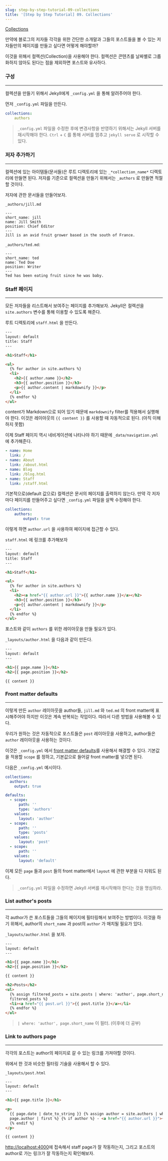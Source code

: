 ```yaml
---
slug: step-by-step-tutorial-09-collections
title: '[Step by Step Tutorial] 09. Collections'
---
```


[Collections](https://jekyllrb.com/docs/step-by-step/09-collections/)

만약에 블로그의 저자들 각각을 위한 간단한 소개말과 그들의 포스트들을 볼 수 있는 저자들만의 페이지를 만들고 싶다면 어떻게 해야할까?

이것을 위해서 컬렉션(Collection)을 사용해야 한다. 컬렉션은 콘텐츠를 날짜별로 그룹화하지 않아도 된다는 점을 제외하면 포스트와 유사하다.

### 구성

---

컬렉션을 만들기 위해서 Jekyll에게 `_config.yml` 을 통해 알려주어야 한다.

먼저 `_config.yml` 파일을 만든다.

```yaml
collections:
	authors
```

> `_config.yml` 파일을 수정한 후에 변경사항을 반영하기 위해서는 Jekyll 서버를 재시작해야 한다. `Ctrl` + `C` 를 통해 서버를 멈추고 `jekyll serve` 로 시작할 수 있다.

### 저자 추가하기

---

컬렉션에 있는 아이템들(문서들)은 루트 디렉토리에 있는 `_*collection_name*` 디렉토리에 만들면 된다. 저자를 기준으로 컬렉션을 만들기 위해서는 `_authors` 로 만들면 적절할 것이다.

저자에 관한 문서들을 만들어보자.

`_authors/jill.md`

```plain text
---
short_name: jill
name: Jill Smith
position: Chief Editor
---
Jill is an avid fruit grower based in the south of France.
```

`_authors/ted.md`:

```plain text
---
short_name: ted
name: Ted Doe
position: Writer
---
Ted has been eating fruit since he was baby.
```

### Staff 페이지

---

모든 저자들을 리스트해서 보여주는 페이지를 추가해보자. Jekyll은 컬렉션을 `site.authors` 변수를 통해 이용할 수 있도록 해준다.

루트 디렉토리에 `staff.html` 을 만든다.

```html
---
layout: default
title: Staff
---

<h1>Staff</h1>

<ul>
  {% for author in site.authors %}
  <li>
    <h2>{{ author.name }}</h2>
    <h3>{{ author.position }}</h3>
    <p>{{ author.content | markdownify }}</p>
  </li>
  {% endfor %}
</ul>
```

content가 Markdown으로 되어 있기 때문에 `markdownify` filter를 적용해서 실행해야 한다. 이것은 레이아웃의 `{{ content }}` 를 사용할 때 자동적으로 된다. (아직 이해하지 못함)

이제 Staff 페이지 역시 네비게이션에 나타나야 하기 때문에 `_data/navigation.yml` 에 추가해준다.

```yaml
- name: Home
  link: /
- name: About
  link: /about.html
- name: Blog
  link: /blog.html
- name: Staff
  link: /staff.html
```

기본적으로(default 값으로) 컬렉션은 문서의 페이지를 출력하지 않는다. 만약 각 저자 마다 페이지를 만들어주고 싶다면 `_config.yml` 파일을 살짝 수정해야 한다.

```yaml
collections:
	authors:
		output: true
```

이렇게 하면 `author.url` 을 사용하여 페이지에 접근할 수 있다.

`staff.html` 에 링크를 추가해보자

```html
---
layout: default
title: Staff
---

<h1>Staff</h1>

<ul>
  {% for author in site.authors %}
  <li>
    <h2><a href="{{ author.url }}">{{ author.name }}</a></h2>
    <h3>{{ author.position }}</h3>
    <p>{{ author.content | markdownify }}</p>
  </li>
  {% endfor %}
</ul>
```

포스트와 같이 `authors` 를 위한 레이아웃을 만들 필요가 있다.

`_layouts/author.html` 을 다음과 같이 만든다.

```html
---
layout: default
---

<h1>{{ page.name }}</h1>
<h2>{{ page.position }}</h2>

{{ content }}
```

### Front matter defaults

---

이렇게 만든 `author` 레이아웃을 author들, `jill.md` 와 `ted.md` 의 front matter에 표시해주어야 하지만 이것은 계속 반복되는 작업이다. 따라서 다른 방법을 사용해볼 수 있다.

우리가 원하는 것은 자동적으로 포스트들은 `post` 레이아웃을 사용하고, author들은 `author` 레이아웃을 사용하는 것이다.

이것은 `_config.yml` 에서 [front matter defaults](https://jekyllrb.com/docs/configuration/front-matter-defaults/)를 사용해서 해결할 수 있다. 기본값을 적용할 `scope` 를 정하고, 기본값으로 들어갈 front matter를 넣으면 된다.

다음은 `_config.yml` 예시이다.

```yaml
collections:
  authors:
    output: true

defaults:
  - scope:
      path: ''
      type: 'authors'
    values:
      layout: 'author'
  - scope:
      path: ''
      type: 'posts'
    values:
      layout: 'post'
  - scope:
      path: ''
    values:
      layout: 'default'
```

이제 모든 `page` 들과 `post` 들의 front matter에서 `layout` 에 관한 부분을 다 지워도 된다.

> `_config.yml` 파일을 수정하면 Jekyll 서버를 재시작해야 한다는 것을 명심하라.

### List author's posts

---

각 author가 쓴 포스트들을 그들의 페이지에 필터링해서 보여주는 방법이다. 이것을 하기 위해서, author의 `short_name` 과 post의 `author` 가 매치될 필요가 있다.

`_layouts/author.html` 을 보자.

```html
---
layout: default
---

<h1>{{ page.name }}</h1>
<h2>{{ page.position }}</h2>

{{ content }}

<h2>Posts</h2>
<ul>
  {% assign filtered_posts = site.posts | where: 'author', page.short_name %} {% for post in
  filtered_posts %}
  <li><a href="{{ post.url }}">{{ post.title }}</a></li>
  {% endfor %}
</ul>
```

> `| where: 'author', page.short_name` 이 필터. (이후에 더 공부)

### Link to authors page

---

각각의 포스트는 author의 페이지로 갈 수 있는 링크를 가져야할 것이다.

위에서 한 것과 비슷한 필터링 기술을 사용해서 할 수 있다.

`_layouts/post.html`

```html
---
layout: default
---

<h1>{{ page.title }}</h1>

<p>
  {{ page.date | date_to_string }} {% assign author = site.authors | where: 'short_name',
  page.author | first %} {% if author %} - <a href="{{ author.url }}">{{ author.name }}</a>
  {% endif %}
</p>

{{ content }}
```

[http://localhost:4000](http://localhost:4000)에 접속해서 staff page가 잘 작동하는지, 그리고 포스트의 author로 가는 링크가 잘 작동하는지 확인해보자.
